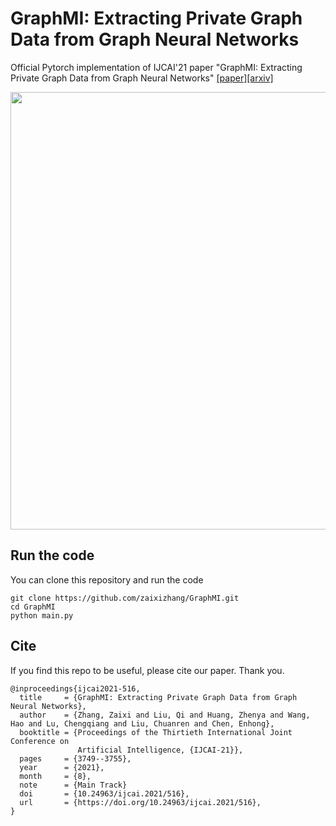 # GraphMI: Extracting Private Graph Data from Graph Neural Networks
Official Pytorch implementation of IJCAI'21 paper "GraphMI: Extracting Private Graph Data from Graph Neural Networks" [[paper]](https://www.ijcai.org/proceedings/2021/516)[[arxiv]](https://arxiv.org/abs/2106.02820)

<div align=center><img src="https://github.com/zaixizhang/graphbackdoor/blob/main/illustration.png" width="700"/></div>

## Run the code  
You can clone this repository and run the code

```
git clone https://github.com/zaixizhang/GraphMI.git
cd GraphMI
python main.py
```

## Cite

If you find this repo to be useful, please cite our paper. Thank you.

```
@inproceedings{ijcai2021-516,
  title     = {GraphMI: Extracting Private Graph Data from Graph Neural Networks},
  author    = {Zhang, Zaixi and Liu, Qi and Huang, Zhenya and Wang, Hao and Lu, Chengqiang and Liu, Chuanren and Chen, Enhong},
  booktitle = {Proceedings of the Thirtieth International Joint Conference on
               Artificial Intelligence, {IJCAI-21}},
  pages     = {3749--3755},
  year      = {2021},
  month     = {8},
  note      = {Main Track}
  doi       = {10.24963/ijcai.2021/516},
  url       = {https://doi.org/10.24963/ijcai.2021/516},
}
```
